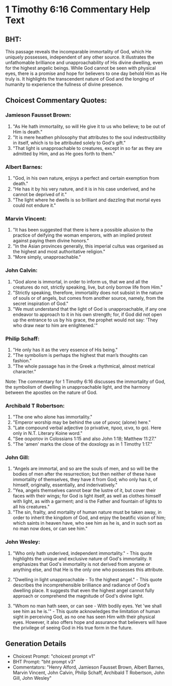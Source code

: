 # 1 Timothy 6:16 Commentary Help Text

## BHT:
This passage reveals the incomparable immortality of God, which He uniquely possesses, independent of any other source. It illustrates the unfathomable brilliance and unapproachability of His divine dwelling, even for the highest angelic beings. While God cannot be seen with physical eyes, there is a promise and hope for believers to one day behold Him as He truly is. It highlights the transcendent nature of God and the longing of humanity to experience the fullness of divine presence.

## Choicest Commentary Quotes:
### Jamieson Fausset Brown:
1. "As He hath immortality, so will He give it to us who believe; to be out of Him is death."
2. "It is mere heathen philosophy that attributes to the soul indestructibility in itself, which is to be attributed solely to God's gift."
3. "That light is unapproachable to creatures, except in so far as they are admitted by Him, and as He goes forth to them."

### Albert Barnes:
1. "God, in his own nature, enjoys a perfect and certain exemption from death."
2. "He has it by his very nature, and it is in his case underived, and he cannot be deprived of it."
3. "The light where he dwells is so brilliant and dazzling that mortal eyes could not endure it."

### Marvin Vincent:
1. "It has been suggested that there is here a possible allusion to the practice of deifying the woman emperors, with an implied protest against paying them divine honors."
2. "In the Asian provinces generally, this imperial cultus was organised as the highest and most authoritative religion."
3. "More simply, unapproachable."

### John Calvin:
1. "God alone is immortal, in order to inform us, that we and all the creatures do not, strictly speaking, live, but only borrow life from Him."
2. "Strictly speaking, therefore, immortality does not subsist in the nature of souls or of angels, but comes from another source, namely, from the secret inspiration of God."
3. "We must understand that the light of God is unapproachable, if any one endeavor to approach to it in his own strength; for, if God did not open up the entrance to us by his grace, the prophet would not say: 'They who draw near to him are enlightened.'"

### Philip Schaff:
1. "He only has it as the very essence of His being."
2. "The symbolism is perhaps the highest that man’s thoughts can fashion."
3. "The whole passage has in the Greek a rhythmical, almost metrical character."

Note: The commentary for 1 Timothy 6:16 discusses the immortality of God, the symbolism of dwelling in unapproachable light, and the harmony between the apostles on the nature of God.

### Archibald T Robertson:
1. "The one who alone has immortality." 
2. "Emperor worship may be behind the use of μονος (alone) here."
3. "Late compound verbal adjective (α privative, προσ, ιενα, to go). Here only in N.T. Literary Koine word."
4. "See αορατον in Colossians 1:15 and also John 1:18; Matthew 11:27."
5. "The 'amen' marks the close of the doxology as in 1 Timothy 1:17."

### John Gill:
1. "Angels are immortal, and so are the souls of men, and so will be the bodies of men after the resurrection; but then neither of these have immortality of themselves, they have it from God; who only has it, of himself, originally, essentially, and inderivatively."
2. "Yea, angels themselves cannot bear the lustre of it, but cover their faces with their wings; for God is light itself, as well as clothes himself with light, as with a garment; and is the Father and fountain of lights to all his creatures."
3. "The sin, frailty, and mortality of human nature must be taken away, in order to inherit the kingdom of God, and enjoy the beatific vision of him; which saints in heaven have, who see him as he is, and in such sort as no man now does, or can see him."

### John Wesley:
1. "Who only hath underived, independent immortality." - This quote highlights the unique and exclusive nature of God's immortality. It emphasizes that God's immortality is not derived from anyone or anything else, and that He is the only one who possesses this attribute.

2. "Dwelling in light unapproachable - To the highest angel." - This quote describes the incomprehensible brilliance and radiance of God's dwelling place. It suggests that even the highest angel cannot fully approach or comprehend the magnitude of God's divine light.

3. "Whom no man hath seen, or can see - With bodily eyes. Yet 'we shall see him as he is.'" - This quote acknowledges the limitation of human sight in perceiving God, as no one has seen Him with their physical eyes. However, it also offers hope and assurance that believers will have the privilege of seeing God in His true form in the future.


## Generation Details
- Choicest Prompt: "choicest prompt v1"
- BHT Prompt: "bht prompt v3"
- Commentators: "Henry Alford, Jamieson Fausset Brown, Albert Barnes, Marvin Vincent, John Calvin, Philip Schaff, Archibald T Robertson, John Gill, John Wesley"
